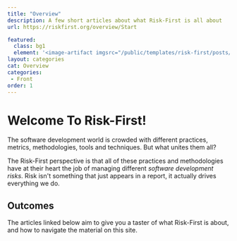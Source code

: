 ```yaml
---
title: "Overview"
description: A few short articles about what Risk-First is all about
url: https://riskfirst.org/overview/Start

featured: 
  class: bg1
  element: '<image-artifact imgsrc="/public/templates/risk-first/posts/airplane.svg">Track 1: Overview</image-artifact>'
layout: categories
cat: Overview
categories:
 - Front
order: 1
---
```


# Welcome To Risk-First!

The software development world is crowded with different practices, metrics, methodologies, tools and techniques.  But what unites them all?

The Risk-First perspective is that all of these practices and methodologies have at their heart the job of managing different _software development risks_.  Risk isn't something that just appears in a report, it actually drives everything we do.  


## Outcomes 
 
The articles linked below aim to give you a taster of what Risk-First is about, and how to navigate the material on this site.